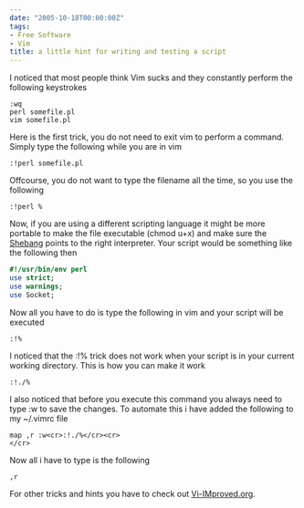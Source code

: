 ```yaml
---
date: "2005-10-18T00:00:00Z"
tags:
- Free Software
- Vim
title: a little hint for writing and testing a script
---
```

I noticed that most people think Vim sucks and they constantly perform the following keystrokes

```dos
:wq 
perl somefile.pl 
vim somefile.pl
```

Here is the first trick, you do not need to exit vim to perform a command. Simply type the following while you are in vim

```dos 
:!perl somefile.pl
```

Offcourse, you do not want to type the filename all the time, so you use the following

```dos
:!perl %
```

Now, if you are using a different scripting language it might be more portable to make the file executable (chmod u+x) and make sure the [Shebang](http://en.wikipedia.org/wiki/Shebang) points to the right interpreter. Your script would be something like the following then

```perl
#!/usr/bin/env perl
use strict;
use warnings;
use Socket;
```

Now all you have to do is type the following in vim and your script will be executed

```dos 
:!%
```

I noticed that the :!% trick does not work when your script is in your current working directory. This is how you can make it work

```dos
:!./%
```

I also noticed that before you execute this command you always need to type :w to save the changes. To automate this i have added the following to my ~/.vimrc file

```dos 
map ,r :w<cr>:!./%</cr><cr> 
</cr>
```

Now all i have to type is the following

```dos  
,r  
```

For other tricks and hints you have to check out [Vi-IMproved.org](http://www.vi-improved.org/tutorial.php).
